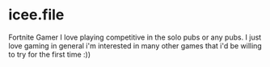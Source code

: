 # icee.file
Fortnite Gamer
I love playing competitive in the solo pubs or any pubs.
I just love gaming in general i'm interested in many other games that i'd be willing to try for the first time 
:))

